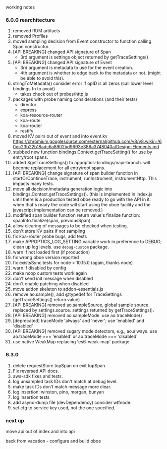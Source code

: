 working notes

### 6.0.0 rearchitecture

1. removed RUM artifacts
2. removed Profiles
3. moved sampling decision from Event constructor to function calling Span constructor.
4. [API BREAKING] changed API signature of Span
    - 3rd argument is settings object returned by getTraceSettings()
5. [API BREAKING] changed API signature of Event
    - 3rd argument is metadata to use for the event creation.
    - 4th argument is whether to edge back to the metadata or not. (might be able to avoid this).
6. stringToMetadata() consider error if opID is all zeros (call lower level bindings fn to avoid)
    - takes check out of probes/http.js
7. packages with probe naming considerations (and their tests)
    - director
    - express
    - koa-resource-router
    - koa-route
    - koa-router
    - restify
8. moved KV pairs out of event and into event.kv https://chromium.googlesource.com/external/github.com/v8/v8.wiki/+/60dc23b22b18adc6a8902bd9693e386a3748040a/Design-Elements.md
9. stubbed new function bindings.Context.getTraceSetting() for use by entry/root spans.
10. added XgetTraceSettings() to appoptics-bindings/napi-branch. will become replacement for all entry/root spans.
11. [API BREAKING] change signature of span builder function in startOrContinueTrace, instrument, runInstrument, instrumentHttp. This impacts many tests.
12. move all decision/metadata generation logic into bindings.Context.getTraceSettings(). (this is implemented in index.js until there is a production tested oboe ready to go with the API in it. when that's ready the code will start using the oboe facility and the javascript implementation can be removed.)
13. modified span builder function return value's finalize function: spanInfo.finalize(span, previousSpan)
14. allow clearing of messages to be checked when testing.
15. don't store KV pairs if not sampling
16. fix koa-router probe bugs, add tests
17. make APPOPTICS_LOG_SETTING variable work in preference to DEBUG; clean up log levels. use `debug-custom` package.
18. warn if not loaded first (if production)
19. fix wrong oboe version reported
20. fix existsSync tests for node > 10.15.0 (again, thanks node)
21. warn if disabled by config
22. make noop custom tests work again
23. don't send init message when disabled
24. don't enable patching when disabled
25. move addon skeleton to addon-essentials.js
26. remove ao.sample(), add @typedef for TraceSettings (getTraceSettings() return value)
27. [API BREAKING] removed ao.sampleSource, global sample source. replaced by settings.source. settings returned by getTraceSettings().
28. [API BREAKING] removed ao.sampleMode. use ao.traceMode()
29. [deprecated] traceMode 'always' and 'never'; use 'enabled' and 'disabled'
30. [API BREAKING] removed sugary mode detectors, e.g., ao.always. use ao.traceMode === 'enabled' or ao.traceMode === 'disabled'
31. use native WeakMap replacing 'es6-weak-map' package.

### 6.3.0

1. delete requestStore.topSpan on exit topSpan.
2. Fix reversed API docs.
3. aws-sdk fixes and tests.
4. log unsampled task IDs don't match at debug level.
5. make task IDs don't match message more clear.
6. log insertion: winston, pino, morgan, bunyan
7. log insertion tests
8. add async-dump file (devDependency) consider wtfnode.
9. set cfg to service key used, not the one specified.


### next up

move api out of index and into api

back from vacation - configure and build oboe
